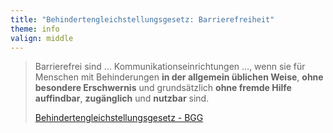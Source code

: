 ```yaml
---
title: "Behindertengleichstellungsgesetz: Barrierefreiheit"
theme: info
valign: middle
---
```

<blockquote>
    <p>Barrierefrei sind … Kommunikationseinrichtungen …, wenn sie für Menschen mit Behinderungen <strong>in der allgemein üblichen Weise</strong>, <strong>ohne besondere Erschwernis</strong> und grundsätzlich <strong>ohne fremde Hilfe</strong> <strong>auffindbar</strong>, <strong>zugänglich</strong> und <strong>nutzbar</strong> sind.</p>
    <p class="author"><a href="https://www.gesetze-im-internet.de/bgg/BJNR146800002.html" target="_blank" rel="noreferrer">Behindertengleichstellungsgesetz - BGG</a></p>
</blockquote>
